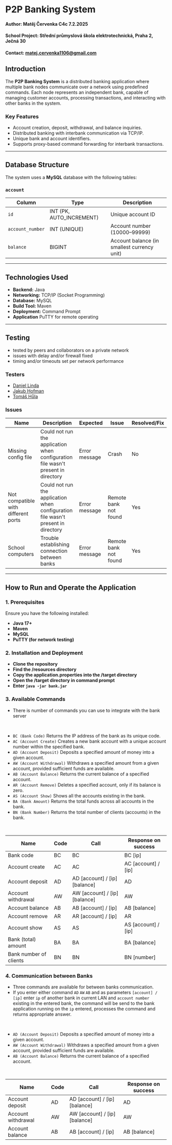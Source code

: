 # P2P Banking System

#### Author: Matěj Červenka C4c 7.2.2025
#### School Project: Střední průmyslová škola elektrotechnická, Praha 2, Ječná 30
#### Contact: matej.cervenka1106@gmail.com

## Introduction
The **P2P Banking System** is a distributed banking application where multiple bank nodes communicate over a network using predefined commands. Each node represents an independent bank, capable of managing customer accounts, processing transactions, and interacting with other banks in the system.

### Key Features
- Account creation, deposit, withdrawal, and balance inquiries.
- Distributed banking with interbank communication via TCP/IP.
- Unique bank and account identifiers.
- Supports proxy-based command forwarding for interbank transactions.

---

## Database Structure
The system uses a **MySQL** database with the following tables:

### `account`
| Column         | Type        | Description                             |
|---------------|------------|-----------------------------------------|
| `id`         | INT (PK, AUTO_INCREMENT) | Unique account ID |
| `account_number` | INT (UNIQUE) | Account number (10000–99999) |
| `balance` | BIGINT | Account balance (in smallest currency unit) |

---

## Technologies Used
- **Backend:** Java
- **Networking:** TCP/IP (Socket Programming)
- **Database:** MySQL
- **Build Tool:** Maven
- **Deployment:** Command Prompt
- **Application** PuTTY for remote operating

---

## Testing

- tested by peers and collaborators on a private network
- issues with delay and/or firewall fixed
- timing and/or timeouts set per network performance

### Testers

- [Daniel Linda](https://github.com/WMeindW)
- [Jakub Hofman](https://github.com/Mithynite)
- [Tomáš Hůla](https://github.com/tomhula)

### Issues
| Name                     | Description                                                                                   | Expected                     | Issue                   | Resolved/Fix                 |
|--------------------------|-----------------------------------------------------------------------------------------------|------------------------------|-------------------------|------------------------------|
| Missing config file      | Could not run the application when configuration file wasn't present in directory             | Error message                | Crash                   | No                           |
| Not compatible with different ports | Could not run the application when configuration file wasn't present in directory  | Error message                | Remote bank not found   | Yes                          |
| School computers      | Trouble establishing connection between banks              | Error message                | Remote bank not found                   | Yes                           |

---

## How to Run and Operate the Application

### 1. Prerequisites
Ensure you have the following installed:
- **Java 17+**
- **Maven**
- **MySQL**
- **PuTTY (for network testing)**

### 2. Installation and Deployment
- **Clone the repository**
- **Find the /resources directory**
- **Copy the application.properties into the /target directory**
- **Open the /target directory in command prompt**
- **Enter ```java -jar bank.jar```**

### 3. Available Commands
- There is number of commands you can use to integrate with the bank server
  
<br>

- `BC (Bank Code)`  Returns the IP address of the bank as its unique code.
- `AC (Account Create)`  Creates a new bank account with a unique account number within the specified bank.
- `AD (Account Deposit)`  Deposits a specified amount of money into a given account.
- `AW (Account Withdrawal)`  Withdraws a specified amount from a given account, provided sufficient funds are available.
- `AB (Account Balance)`  Returns the current balance of a specified account.
- `AR (Account Remove)`  Deletes a specified account, only if its balance is zero.
- `AS (Account Show)`  Shows all the accounts existing in the bank.
- `BA (Bank Amount)`  Returns the total funds across all accounts in the bank.
- `BN (Bank Number)`  Returns the total number of clients (accounts) in the bank.

<br>

| Name                     | Code | Call                            | Response on success                            |
|--------------------------|------|---------------------------------|------------------------------------------------|
| Bank code                | BC   | BC                              | BC  [ip]                                       |
| Account create           | AC   | AC                              | AC  [account] / [ip]                           |
| Account deposit          | AD   | AD  [account] / [ip] [balance]  | AD                 |
| Account withdrawal       | AW   | AW  [account] / [ip] [balance]  | AW                 |
| Account balance          | AB   | AB  [account] / [ip]            | AB  [balance]                                  |
| Account remove           | AR   | AR  [account] / [ip]            | AR                 |
| Account show             | AS   | AS                              | AS  [account] / [ip]    ||    [account] / [ip] |
| Bank (total) amount      | BA   | BA                              | BA  [balance]                                  |
| Bank number of clients   | BN   | BN                              | BN  [number]                                   |


### 4. Communication between Banks
- Three commands are available for between banks communication.
- If you enter either command `AD` `AW` `AB` and as parameters `[account] / [ip]` enter `ip` of another bank in current LAN and `account number` existing in the entered bank,
  the command will be send to the bank application running on the `ip` entered, processes the command and returns appropriate answer.

<br>

- `AD (Account Deposit)`  Deposits a specified amount of money into a given account.
- `AW (Account Withdrawal)`  Withdraws a specified amount from a given account, provided sufficient funds are available.
- `AB (Account Balance)`  Returns the current balance of a specified account.

<br>

| Name                     | Code | Call                            | Response on success                            |
|--------------------------|------|---------------------------------|------------------------------------------------|
| Account deposit          | AD   | AD  [account] / [ip] [balance]  | AD                 |
| Account withdrawal       | AW   | AW  [account] / [ip] [balance]  | AW                 |
| Account balance          | AB   | AB  [account] / [ip]            | AB  [balance]                                  |
